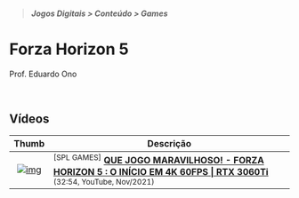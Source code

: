> <h5>Jogos Digitais > Conteúdo > Games</h5>

# Forza Horizon 5

Prof. Eduardo Ono

<br>

## Vídeos

| Thumb | Descrição |
| :-: | --- |
| [![img](https://img.youtube.com/vi/NwPS4dmSfeI/default.jpg)](https://www.youtube.com/watch?v=NwPS4dmSfeI) | <sup>[SPL GAMES]</sup> [__QUE JOGO MARAVILHOSO! - FORZA HORIZON 5 : O INÍCIO EM 4K 60FPS \| RTX 3060Ti__](https://www.youtube.com/watch?v=NwPS4dmSfeI)<br><sub>(32:54, YouTube, Nov/2021)</sub>

<br>
